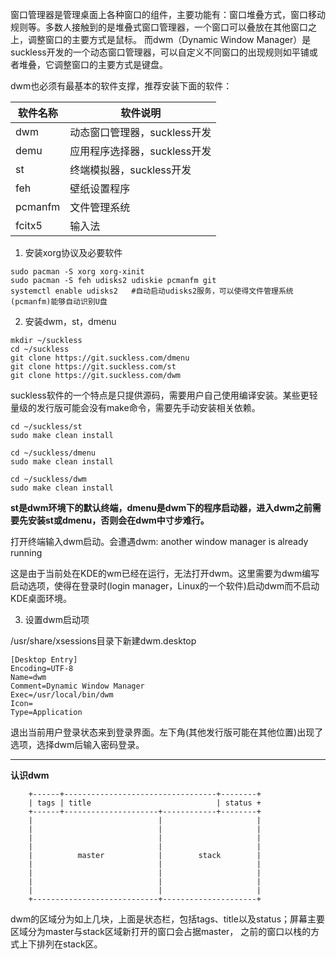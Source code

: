 窗口管理器是管理桌面上各种窗口的组件，主要功能有：窗口堆叠方式，窗口移动规则等。多数人接触到的是堆叠式窗口管理器，一个窗口可以叠放在其他窗口之上，调整窗口的主要方式是鼠标。
而dwm（Dynamic Window Manager）是suckless开发的一个动态窗口管理器，可以自定义不同窗口的出现规则如平铺或者堆叠，它调整窗口的主要方式是键盘。  

dwm也必须有最基本的软件支撑，推荐安装下面的软件：

| 软件名称 | 软件说明 |
| --- | --- |
| dwm | 动态窗口管理器，suckless开发 |
| demu | 应用程序选择器，suckless开发 |
| st | 终端模拟器，suckless开发 |
| feh | 壁纸设置程序 |
| pcmanfm | 文件管理系统 |
| fcitx5 | 	输入法 |

1. 安装xorg协议及必要软件

```
sudo pacman -S xorg xorg-xinit 
sudo pacman -S feh udisks2 udiskie pcmanfm git
systemctl enable udisks2   #自动启动udisks2服务，可以使得文件管理系统(pcmanfm)能够自动识别U盘
```

2. 安装dwm，st，dmenu

```
mkdir ~/suckless
cd ~/suckless
git clone https://git.suckless.com/dmenu
git clone https://git.suckless.com/st
git clone https://git.suckless.com/dwm
```

suckless软件的一个特点是只提供源码，需要用户自己使用编译安装。某些更轻量级的发行版可能会没有make命令，需要先手动安装相关依赖。  

```
cd ~/suckless/st
sudo make clean install

cd ~/suckless/dmenu
sudo make clean install

cd ~/suckless/dwm
sudo make clean install
```
**st是dwm环境下的默认终端，dmenu是dwm下的程序启动器，进入dwm之前需要先安装st或dmenu，否则会在dwm中寸步难行。**

打开终端输入dwm启动。会遭遇dwm: another window manager is already running  

这是由于当前处在KDE的wm已经在运行，无法打开dwm。这里需要为dwm编写启动选项，使得在登录时(login manager，Linux的一个软件)启动dwm而不启动KDE桌面环境。

3. 设置dwm启动项

/usr/share/xsessions目录下新建dwm.desktop

```
[Desktop Entry]
Encoding=UTF-8
Name=dwm
Comment=Dynamic Window Manager
Exec=/usr/local/bin/dwm
Icon=
Type=Application
```

退出当前用户登录状态来到登录界面。左下角(其他发行版可能在其他位置)出现了选项，选择dwm后输入密码登录。

---

**认识dwm**  

```
    +------+----------------------------------+--------+
    | tags | title                            | status +
    +------+---------------------+------------+--------+
    |                            |                     |
    |                            |                     |
    |                            |                     |
    |                            |                     |
    |          master            |        stack        |
    |                            |                     |
    |                            |                     |
    |                            |                     |
    |                            |                     |
    +----------------------------+---------------------+
```

dwm的区域分为如上几块，上面是状态栏，包括tags、title以及status；屏幕主要区域分为master与stack区域新打开的窗口会占据master，
之前的窗口以栈的方式上下排列在stack区。
